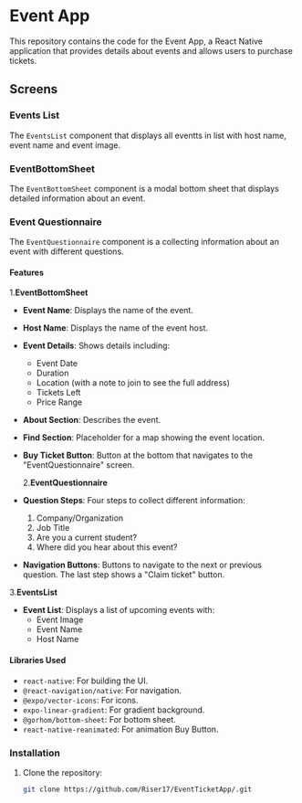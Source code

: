 # Event App

This repository contains the code for the Event App, a React Native application that provides details about events and allows users to purchase tickets.

## Screens

### Events List
The `EventsList` component that displays all eventts in list with host name, event name and event image. 

### EventBottomSheet
The `EventBottomSheet` component is a modal bottom sheet that displays detailed information about an event. 

### Event Questionnaire
The `EventQuestionnaire` component is a collecting  information about an event with different questions. 


#### Features

1.**EventBottomSheet**
- **Event Name**: Displays the name of the event.
- **Host Name**: Displays the name of the event host.
- **Event Details**: Shows details including:
  - Event Date
  - Duration
  - Location (with a note to join to see the full address)
  - Tickets Left
  - Price Range
- **About Section**: Describes the event.
- **Find Section**: Placeholder for a map showing the event location.
- **Buy Ticket Button**: Button at the bottom that navigates to the "EventQuestionnaire" screen.

  2.**EventQuestionnaire**
- **Question Steps**: Four steps to collect different information:
  1. Company/Organization
  2. Job Title
  3. Are you a current student?
  4. Where did you hear about this event?
- **Navigation Buttons**: Buttons to navigate to the next or previous question. The last step shows a "Claim ticket" button.

3.**EventsList**
- **Event List**: Displays a list of upcoming events with:
  - Event Image
  - Event Name
  - Host Name

    
#### Libraries Used

- `react-native`: For building the UI.
- `@react-navigation/native`: For navigation.
- `@expo/vector-icons`: For icons.
- `expo-linear-gradient`: For gradient background.
- `@gorhom/bottom-sheet`: For bottom sheet.
- `react-native-reanimated`: For animation Buy Button.



### Installation

1. Clone the repository:
   ```sh
   git clone https://github.com/Riser17/EventTicketApp/.git
   ```
